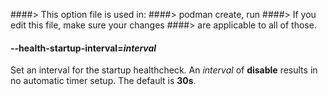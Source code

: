 ####> This option file is used in:
####>   podman create, run
####> If you edit this file, make sure your changes
####> are applicable to all of those.
#### **--health-startup-interval**=*interval*

Set an interval for the startup healthcheck. An _interval_ of **disable** results in no automatic timer setup. The default is **30s**.
